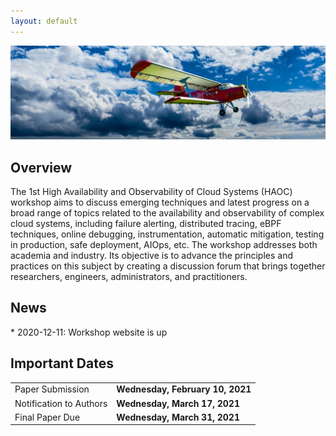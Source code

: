 ```yaml
---
layout: default
---
```


<img class="img-logo" src="assets/image/cloud_aircraft.jpg" alt="Cloud Image" style="padding-left: 0px; padding-right: 0px;">
<h2 class="text-primary">Overview</h2>
The 1st High Availability and Observability of Cloud Systems (HAOC) workshop aims to 
discuss emerging techniques and latest progress on a broad range of topics
related to the availability and observability of complex cloud systems,
including failure alerting, distributed tracing, eBPF techniques, online
debugging, instrumentation, automatic mitigation, testing in production, safe
deployment, AIOps, etc. The workshop addresses both academia and industry.
Its objective is to advance the principles and practices on this subject by
creating a discussion forum that brings together researchers, engineers,
administrators, and practitioners. 

<h2 class="text-primary">News</h2>
* 2020-12-11: Workshop website is up

<h2 class="text-primary">Important Dates</h2>

<table class="table table-striped table-hover center-block">
<tr>
  <td>Paper Submission</td>
  <td><b>Wednesday, February 10, 2021</b></td>
</tr>
<tr>
  <td>Notification to Authors</td>
  <td><b>Wednesday, March 17, 2021</b></td>
</tr>
<tr>
  <td>Final Paper Due</td>
  <td><b>Wednesday, March 31, 2021</b></td>
</tr>
</table>
